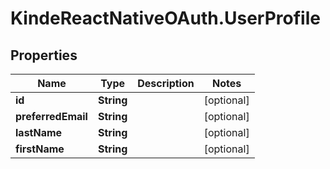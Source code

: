 # KindeReactNativeOAuth.UserProfile

## Properties

Name | Type | Description | Notes
------------ | ------------- | ------------- | -------------
**id** | **String** |  | [optional] 
**preferredEmail** | **String** |  | [optional] 
**lastName** | **String** |  | [optional] 
**firstName** | **String** |  | [optional] 


